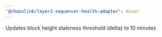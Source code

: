 ```yaml
---
'@chainlink/layer2-sequencer-health-adapter': minor
---
```


Updates block height staleness threshold (delta) to 10 minutes
